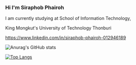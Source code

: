 ### Hi I'm Siraphob Phairoh

I am currently studying at School of Information Technology,

King Mongkut's University of Technology Thonburi

https://www.linkedin.com/in/siraphob-phairoh-012946189

![Anurag's GitHub stats](https://github-readme-stats.vercel.app/api?username=SoSira01&show_icons=true&theme=tokyonight)

[![Top Langs](https://github-readme-stats.vercel.app/api/top-langs/?username=SoSira01&layout=compact)](https://github.com/anuraghazra/github-readme-stats)

